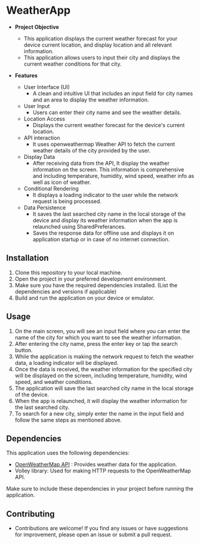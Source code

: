 # WeatherApp

* **Project Objective** 
  * This application displays the current weather forecast for your device current location, and display location and all relevant information.
  * This application allows users to input their city and displays the current weather conditions for that city.
 
 
 * **Features**
    * User Interface (UI)
      * A clean and intuitive UI that includes an input field for city names and an area to display the weather information.
    * User Input
      * Users can enter their city name and see the weather details. 
    * Location Access
      * Displays the current weather forecast for the device's current location.
    * API interaction
      * It uses openweathermap Weather API to fetch the current weather details of the city provided by the user.  
    * Display Data
      * After receiving data from the API, It display the weather information on the screen. This information is comprehensive and including temperature, humidity, wind speed, weather info as well as icon of weather. 
    * Conditional Rendering
      * It displays a loading indicator to the user while the network request is being processed.
    * Data Persistence
      * It saves the last searched city name in the local storage of the device and display its weather information when the app is relaunched using SharedPreferances.
      * Saves the response data for offline use and displays it on application startup or in case of no internet connection.
      
## Installation

1. Clone this repository to your local machine.
2. Open the project in your preferred development environment.
3. Make sure you have the required dependencies installed. (List the dependencies and versions if applicable)
4. Build and run the application on your device or emulator.

## Usage

1. On the main screen, you will see an input field where you can enter the name of the city for which you want to see the weather information.
2. After entering the city name, press the enter key or tap the search button.
3. While the application is making the network request to fetch the weather data, a loading indicator will be displayed.
4. Once the data is received, the weather information for the specified city will be displayed on the screen, including temperature, humidity, wind speed, and weather conditions.
5. The application will save the last searched city name in the local storage of the device.
6. When the app is relaunched, it will display the weather information for the last searched city.
7. To search for a new city, simply enter the name in the input field and follow the same steps as mentioned above.

## Dependencies

This application uses the following dependencies:

- [OpenWeatherMap API](http://openweathermap.org/API) : Provides weather data for the application.
- Volley library: Used for making HTTP requests to the OpenWeatherMap API.

Make sure to include these dependencies in your project before running the application.

## Contributing
  * Contributions are welcome! If you find any issues or have suggestions for improvement, please open an issue or submit a pull request.   
  


